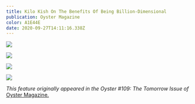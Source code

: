 ```yaml
---
title: Kilo Kish On The Benefits Of Being Billion-Dimensional
publication: Oyster Magazine
color: A1E44E
date: 2020-09-27T14:11:16.338Z
---
```

![](/uploads/oyster_kilo_kish_interview1.jpg)

![](/uploads/oyster_kilo_kish_interview2.jpg)

![](/uploads/oyster_kilo_kish_interview3.jpg)

![](/uploads/oyster_kilo_kish_interview4.jpg)

<centre> *This feature originally appeared in the Oyster #109: The Tomorrow Issue of* [Oyster Magazine.](http://www.oystermag.com/2016/11/kilo-kish-on-the-benefits-of-being-billion-dimensional-for-oyster-109/) </centre>